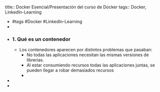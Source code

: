 title:: Docker Esencial/Presentación del curso de Docker
tags:: Docker, LinkedIn-Learning

- #tags #Docker #LinkedIn-Learning
-
- ### 1. Qué es un contenedor
	- Los contenedores aparecen por distintos problemas que pasaban:
		- No todas las aplicaciones necesitan las mismas versiones de librerías.
		- Al estar consumiendo recursos todas las aplicaciones juntas, se pueden llegar a robar demasiados recursos
		-
-
-